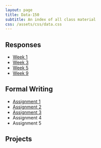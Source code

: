 ```yaml
---
layout: page
title: Data-150
subtitle: An index of all class material
css: /assets/css/data.css
---
```


## Responses

   * [Week 1](https://bryanhuffman.github.io/2020-08-25-One/)
   * [Week 3](https://bryanhuffman.github.io/2020-08-25-AS/)
   * [Week 5](https://bryanhuffman.github.io/2020-08-25-Two/)
   * [Week 9](https://bryanhuffman.github.io/2020-08-25-OB/)
## Formal Writing

   * [Assignment 1](https://bryanhuffman.github.io/2020-10-08-anoBio/)
   * [Assignment 2](https://bryanhuffman.github.io/2020-10-08-litRev/)
   * [Assignment 3](https://bryanhuffman.github.io/2020-10-08-Intro/)
   * Assignment 4
   * Assignment 5

## Projects

